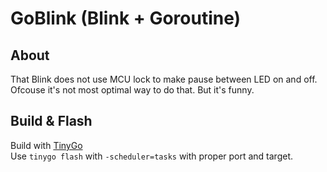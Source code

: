 
# GoBlink (Blink + Goroutine)

## About

That Blink does not use MCU lock to make pause between LED on and off.
Ofcouse it's not most optimal way to do that. But it's funny.

## Build & Flash

Build with [TinyGo](https://tinygo.org/)   
Use `tinygo flash` with `-scheduler=tasks` with proper port and target.
